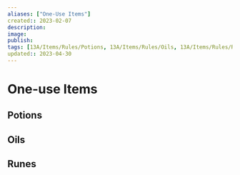 ```yaml
---
aliases: ["One-Use Items"]
created:: 2023-02-07
description: 
image: 
publish: 
tags: [13A/Items/Rules/Potions, 13A/Items/Rules/Oils, 13A/Items/Rules/Runes, 13A/Items/Rules/One-Use]
updated:: 2023-04-30
---
```

# One-use Items

## Potions

## Oils

## Runes
